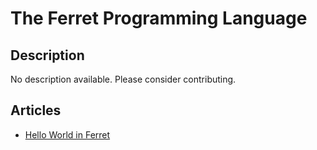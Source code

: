 # The Ferret Programming Language

## Description

No description available. Please consider contributing.

## Articles

- [Hello World in Ferret](https://sampleprograms.io/projects/hello-world/ferret)